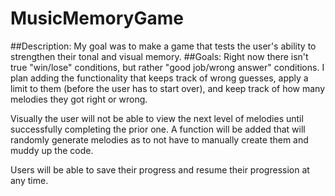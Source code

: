 # MusicMemoryGame

##Description: My goal was to make a game that tests the user's ability to strengthen their tonal and visual memory.
##Goals: Right now there isn't true "win/lose" conditions,
but rather "good job/wrong answer" conditions. I plan adding the
functionality that keeps track of wrong guesses, apply a limit to them
(before the user has to start over), and keep track of how many
melodies they got right or wrong.

Visually the user will not be able to view the next level of melodies
until successfully completing the prior one.
A function will be added that will randomly generate melodies as
to not have to manually create them and muddy up the code.

Users will be able to save their progress and resume their progression
at any time.
